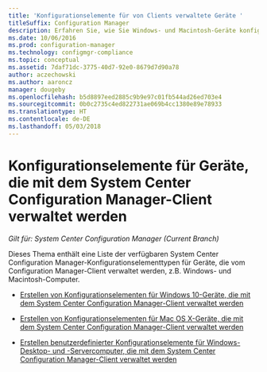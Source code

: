 ```yaml
---
title: 'Konfigurationselemente für von Clients verwaltete Geräte '
titleSuffix: Configuration Manager
description: Erfahren Sie, wie Sie Windows- und Macintosh-Geräte konfigurieren, die mit dem System Center Configuration Manager-Client verwaltet werden.
ms.date: 10/06/2016
ms.prod: configuration-manager
ms.technology: configmgr-compliance
ms.topic: conceptual
ms.assetid: 7daf71dc-3775-40d7-92e0-8679d7d90a78
author: aczechowski
ms.author: aaroncz
manager: dougeby
ms.openlocfilehash: b5d8897eed2885c9b9e97c01fb544ad26ed703e4
ms.sourcegitcommit: 0b0c2735c4ed822731ae069b4cc1380e89e78933
ms.translationtype: HT
ms.contentlocale: de-DE
ms.lasthandoff: 05/03/2018
---
```

# <a name="configuration-items-for-devices-managed-with-the-system-center-configuration-manager-client"></a>Konfigurationselemente für Geräte, die mit dem System Center Configuration Manager-Client verwaltet werden

*Gilt für: System Center Configuration Manager (Current Branch)*

Dieses Thema enthält eine Liste der verfügbaren System Center Configuration Manager-Konfigurationselementtypen für Geräte, die vom Configuration Manager-Client verwaltet werden, z.B. Windows- und Macintosh-Computer.  

-   [Erstellen von Konfigurationselementen für Windows 10-Geräte, die mit dem System Center Configuration Manager-Client verwaltet werden](../../compliance/deploy-use/create-configuration-items-for-windows-10-devices-managed-with-the-client.md)  

-   [Erstellen von Konfigurationselementen für Mac OS X-Geräte, die mit dem System Center Configuration Manager-Client verwaltet werden](../../compliance/deploy-use/create-configuration-items-for-mac-os-x-devices-managed-with-the-client.md)  

-   [Erstellen benutzerdefinierter Konfigurationselemente für Windows-Desktop- und -Servercomputer, die mit dem System Center Configuration Manager-Client verwaltet werden](../../compliance/deploy-use/create-custom-configuration-items-for-windows-desktop-and-server-computers-managed-with-the-client.md)  

